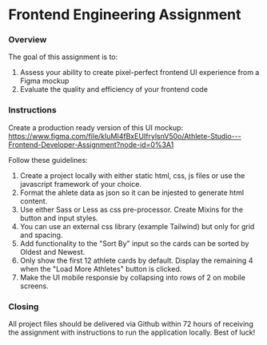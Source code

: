 # Frontend Engineering Assignment

### Overview

The goal of this assignment is to:

1. Assess your ability to create pixel-perfect frontend UI experience from a Figma mockup
2. Evaluate the quality and efficiency of your frontend code

### Instructions

Create a production ready version of this UI mockup: https://www.figma.com/file/kIuMI4fBxEUIfrylsnV50o/Athlete-Studio---Frontend-Developer-Assignment?node-id=0%3A1

Follow these guidelines:

1. Create a project locally with either static html, css, js files or use the javascript framework of your choice.
2. Format the ahlete data as json so it can be injested to generate html content.
3. Use either Sass or Less as css pre-processor. Create Mixins for the button and input styles.
4. You can use an external css library (example Tailwind) but only for grid and spacing.
5. Add functionality to the "Sort By" input so the cards can be sorted by Oldest and Newest.
6. Only show the first 12 athlete cards by default. Display the remaining 4 when the "Load More Athletes" button is clicked.
7. Make the UI mobile responsie by collapsing into rows of 2 on mobile screens.

### Closing

All project files should be delivered via Github within 72 hours of receiving the assignment with instructions to run the application locally. Best of luck!
